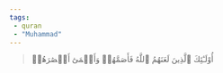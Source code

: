 ```yaml
---
tags: 
 - quran 
 - "Muhammad"
---
```


> أُوْلَـٰٓئِكَ ٱلَّذِينَ لَعَنَهُمُ ٱللَّهُ فَأَصَمَّهُمۡ وَأَعۡمَىٰٓ أَبۡصَٰرَهُمۡ
